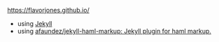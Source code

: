 https://flavorjones.github.io/

- using [Jekyll](https://jekyllrb.com/)
- using [afaundez/jekyll-haml-markup: Jekyll plugin for haml markup.](https://github.com/afaundez/jekyll-haml-markup)
